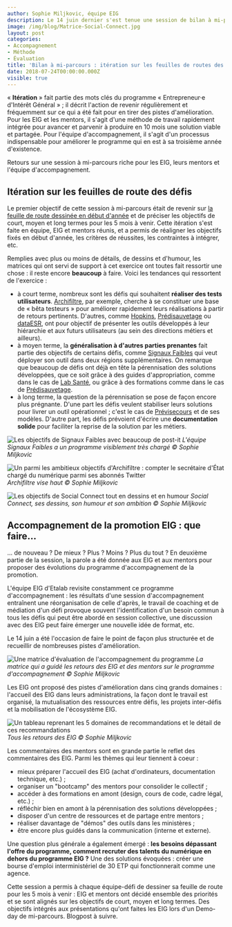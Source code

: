 ```yaml
---
author: Sophie Miljkovic, équipe EIG
description: Le 14 juin dernier s'est tenue une session de bilan à mi-parcours. L'occasion pour les EIG et leurs mentors de faire le point sur leurs défis et d'adapter la feuille de route des 5 mois à venir. L'occasion aussi de faire des retours sur l'accompagnement qu'offre l'équipe EIG. En voici une synthèse.
image: /img/blog/Matrice-Social-Connect.jpg
layout: post
categories:
- Accompagnement
- Méthode
- Évaluation
title: 'Bilan à mi-parcours : itération sur les feuilles de routes des défis EIG et l''accompagnement de l''équipe EIG'
date: 2018-07-24T00:00:00.000Z
visible: true
---
```


« **Itération** » fait partie des mots clés du programme
« Entrepreneur·e d'Intérêt Général » ; il décrit l'action de revenir
régulièrement et fréquemment sur ce qui a été fait pour en tirer des
pistes d'amélioration. Pour les EIG et les mentors, il s'agit d'une
méthode de travail rapidement intégrée pour avancer et parvenir à
produire en 10 mois une solution viable et partagée. Pour l'équipe
d'accompagnement, il s'agit d'un processus indispensable pour
améliorer le programme qui en est à sa troisième année d'existence.

Retours sur une session à mi-parcours riche pour les EIG, leurs
mentors et l'équipe d'accompagnement.

## Itération sur les feuilles de route des défis

Le premier objectif de cette session à mi-parcours était de revenir
sur [la feuille de route dessinée en début
d'année](https://entrepreneur-interet-general.etalab.gouv.fr/posts/2018/04/04/construire-une-feuille-de-route-partagee/)
et de préciser les objectifs de court, moyen et long termes pour les 5
mois à venir. Cette itération s'est faite en équipe, EIG et mentors
réunis, et a permis de réaligner les objectifs fixés en début d'année,
les critères de réussites, les contraintes à intégrer, etc.

Remplies avec plus ou moins de détails, de dessins et d'humour, les
matrices qui ont servi de support à cet exercice ont toutes fait
ressortir une chose : il reste encore **beaucoup** à faire. Voici les
tendances qui ressortent de l'exercice :

- à court terme, nombreux sont les défis qui souhaitent **réaliser des
  tests
  utilisateurs**. [Archifiltre](https://entrepreneur-interet-general.etalab.gouv.fr/defi/2017/09/26/archemse/),
  par exemple, cherche à se constituer une base de « bêta testeurs »
  pour améliorer rapidement leurs réalisations à partir de retours
  pertinents. D'autres, comme
  [Hopkins](https://entrepreneur-interet-general.etalab.gouv.fr/defi/2017/09/26/hopkins/),
  [Prédisauvetage](https://entrepreneur-interet-general.etalab.gouv.fr/defi/2017/09/26/donneesauvetagemaritime/)
  ou
  [dataESR](https://entrepreneur-interet-general.etalab.gouv.fr/defi/2017/09/26/dataesr/),
  ont pour objectif de présenter les outils développés à leur
  hiérarchie et aux futurs utilisateurs (au sein des directions
  métiers et ailleurs).
- à moyen terme, la **généralisation à d'autres parties prenantes**
  fait partie des objectifs de certains défis, comme [Signaux
  Faibles](https://entrepreneur-interet-general.etalab.gouv.fr/defi/2017/09/26/signauxfaibles/)
  qui veut déployer son outil dans deux régions supplémentaires. On
  remarque que beaucoup de défis ont déjà en tête la pérennisation des
  solutions développées, que ce soit grâce à des guides
  d'appropriation, comme dans le cas de [Lab
  Santé](https://entrepreneur-interet-general.etalab.gouv.fr/defi/2017/09/26/labsante/),
  ou grâce à des formations comme dans le cas de
  [Prédisauvetage](https://entrepreneur-interet-general.etalab.gouv.fr/defi/2017/09/26/donneesauvetagemaritime/).
- à long terme, la question de la pérennisation se pose de façon
  encore plus prégnante. D'une part les défis veulent stabiliser leurs
  solutions pour livrer un outil opérationnel ; c'est le cas de
  [Prévisecours](https://entrepreneur-interet-general.etalab.gouv.fr/defi/2017/09/26/previsecours/)
  et de ses modèles. D'autre part, les défis prévoient d'écrire une
  **documentation solide** pour faciliter la reprise de la solution
  par les métiers.

![Les objectifs de Signaux Faibles avec beaucoup de
post-it](/img/blog/Matrice-Signaux-Faibles.jpg) _L'équipe Signaux Faibles a
un programme visiblement très chargé © Sophie Miljkovic_

![Un parmi les ambitieux objectifs d'Archifiltre : compter le secrétaire d'État chargé du numérique parmi ses abonnés Twitter](/img/blog/Matrice-Archifiltre.jpg)
_Archifiltre vise haut © Sophie Miljkovic_

![Les objectifs de Social Connect tout en dessins et en humour](/img/blog/Matrice-Social-Connect.jpg)
_Social Connect, ses dessins, son humour et son ambition © Sophie Miljkovic_

## Accompagnement de la promotion EIG : que faire...

... de nouveau ? De mieux ? Plus ? Moins ? Plus du tout ? En deuxième
partie de la session, la parole a été donnée aux EIG et aux mentors
pour proposer des évolutions du programme d'accompagnement de la
promotion.

L'équipe EIG d'Etalab revisite constamment ce programme
d'accompagnement : les résultats d'une session d'accompagnement
entraînent une réorganisation de celle d'après, le travail de coaching
et de médiation d'un défi provoque souvent l'identification d'un
besoin commun à tous les défis qui peut être abordé en session
collective, une discussion avec des EIG peut faire émerger une
nouvelle idée de format, etc.

Le 14 juin a été l'occasion de faire le point de façon plus structurée
et de recueillir de nombreuses pistes d'amélioration.

![Une matrice d'évaluation de l'accompagnement du programme](/img/blog/Matrice-evaluation-accompagnement.png)
_La matrice qui a guidé les retours des EIG et des mentors sur le programme d'accompagnement © Sophie Miljkovic_

Les EIG ont proposé des pistes d'amélioration dans cinq grands
domaines : l'accueil des EIG dans leurs administrations, la façon dont
le travail est organisé, la mutualisation des ressources entre défis,
les projets inter-défis et la mobilisation de l'écosystème EIG.

![Un tableau reprenant les 5 domaines de recommandations et le détail de ces recommandations](/img/blog/Retours-EIG.png)
_Tous les retours des EIG © Sophie Miljkovic_

Les commentaires des mentors sont en grande partie le reflet des
commentaires des EIG. Parmi les thèmes qui leur tiennent à coeur : 

- mieux préparer l'accueil des EIG (achat d'ordinateurs, documentation technique, etc.) ;
- organiser un "bootcamp" des mentors pour consolider le collectif ;
- accéder à des formations en amont (design, cours de code, cadre légal, etc.) ;
- réfléchir bien en amont à la pérennisation des solutions développées ;
- disposer d'un centre de ressources et de partage entre mentors ;
- réaliser davantage de "démos" des outils dans les ministères ;
- être encore plus guidés dans la communication (interne et externe).

Une question plus générale a également émergé : **les besoins
dépassant l'offre du programme, comment recruter des talents du
numérique en dehors du programme EIG ?** Une des solutions évoquées :
créer une bourse d'emploi interministériel de 30 ETP qui
fonctionnerait comme une agence.

Cette session a permis à chaque équipe-défi de dessiner sa feuille de
route pour les 5 mois à venir : EIG et mentors ont décidé ensemble des
priorités et se sont alignés sur les objectifs de court, moyen et long
termes. Des objectifs intégrés aux présentations qu'ont faites les EIG
lors d'un Demo-day de mi-parcours. Blogpost à suivre.

